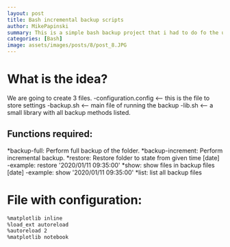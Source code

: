 ```yaml
---
layout: post
title: Bash incremental backup scripts
author: MikePapinski
summary: This is a simple bash backup project that i had to do fo the university.
categories: [Bash]
image: assets/images/posts/8/post_8.JPG
---
```





# What is the idea?
We are going to create 3 files.
    -configuration.config <-- this is the file to store settings
    -backup.sh <-- main file of running the backup
    -lib.sh <-- a small library with all backup methods listed.

## Functions required:
 *backup-full: Perform full backup of the folder.
 *backup-increment: Perform incremental backup.
 *restore: Restore folder to state from given time [date]
	-example:  restore '2020/01/11 09:35:00'
 *show: show files in backup files  [date]
	-example:  show '2020/01/11 09:35:00'
 *list: list all backup files



# File with configuration:
```bash
%matplotlib inline
%load_ext autoreload
%autoreload 2
%matplotlib notebook
```